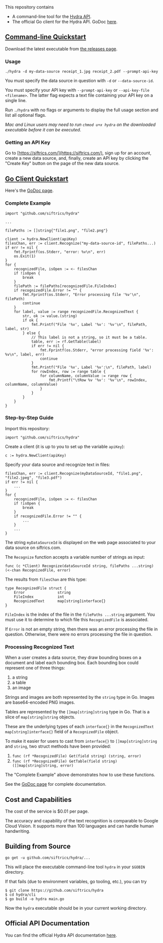 This repository contains

- A command-line tool for the [Hydra API](https://siftrics.com/).
- The official Go client for the Hydra API. GoDoc [here](https://godoc.org/github.com/siftrics/hydra).

## [Command-line Quickstart](#command-line-quickstart)

Download the latest executable from [the releases page](https://github.com/siftrics/hydra/releases).

### Usage

```
./hydra -d my-data-source receipt_1.jpg receipt_2.pdf --prompt-api-key
```

You must specify the data source in question with `-d` or `--data-source-id`.

You must specify your API key with `--prompt-api-key` or `--api-key-file <filename>`. The latter flag expects a text file containing your API key on a single line.

Run `./hydra` with no flags or arguments to display the full usage section and list all optional flags.

_Mac and Linux users may need to run `chmod u+x hydra` on the downloaded executable before it can be executed._

### Getting an API Key

Go to [https://siftrics.com/](https://siftrics.com/), sign up for an account, create a new data source, and, finally, create an API key by clicking the "Create Key" button on the page of the new data source.

## [Go Client Quickstart](#go-client-quickstart)

Here's the [GoDoc page](https://godoc.org/github.com/siftrics/hydra).

### Complete Example

```
import "github.com/siftrics/hydra"

...

filePaths := []string{"file1.png", "file2.png"}

client := hydra.NewClient(apiKey)
filesChan, err := client.Recognize("my-data-source-id", filePaths...)
if err != nil {
    fmt.Fprintf(os.Stderr, "error: %v\n", err)
    os.Exit(1)
}
for {
    recognizedFile, isOpen := <- filesChan
    if !isOpen {
        break
    }
    filePath := filePaths[recognizedFile.FileIndex]
    if recognizedFile.Error != "" {
        fmt.Fprintf(os.Stderr, "Error processing file '%v'\n", filePath)
        continue
    }
    for label, value := range recognizedFile.RecognizedText {
        str, ok := value.(string)
        if ok {
            fmt.Printf("File '%v', Label '%v': '%v'\n", filePath, label, str)
        } else {
            // This label is not a string, so it must be a table.
            table, err := rf.GetTable(label)
            if err != nil {
                fmt.Fprintf(os.Stderr, "error processing field '%v': %v\n", label, err)
                continue
            }
            fmt.Printf("File '%v', Label '%v':\n", filePath, label)
            for rowIndex, row := range table {
                for columnName, columnValue := range row {
                    fmt.Printf("\tRow %v '%v': '%v'\n", rowIndex, columnName, columnValue)
                }
            }
        }
    }
}
```

### Step-by-Step Guide

Import this repository:

```
import "github.com/siftrics/hydra"
```

Create a client (it is up to you to set up the variable `apiKey`):

```
c := hydra.NewClient(apiKey)
```

Specify your data source and recognize text in files:

```
filesChan, err := client.Recognize(myDataSourceId, "file1.png", "file2.jpeg", "file3.pdf")
if err != nil {
    ...
}
for {
    recognizedFile, isOpen := <- filesChan
    if !isOpen {
        break
    }
    if recognizedFile.Error != "" {
        ...
    }
    ...
}
```

The string `myDataSourceId` is displayed on the web page associated to your data source on siftrics.com.

The `Recognize` function accepts a variable number of strings as input:

```
func (c *Client) Recognize(dataSourceId string, filePaths ...string) (<-chan RecognizedFile, error)
```

The results from `filesChan` are this type:

```
type RecognizedFile struct {
	Error               string
	FileIndex           int
	RecognizedText      map[string]interface{}
}
```

`FileIndex` is the index of the file in the `filePaths ...string` argument. You must use it to determine to which file this `RecognizedFile` is associated.

If `Error` is not an empty string, then there was an error processing the file in question. Otherwise, there were no errors processing the file in question.


### Processing Recognized Text

When a user creates a data source, they draw bounding boxes on a document and label each bounding box. Each bounding box could represent one of three things:

1. a string
2. a table
3. an image

Strings and images are both represented by the `string` type in Go. Images are base64-encoded PNG images.

Tables are represented by the `[]map[string]string` type in Go. That is a slice of `map[string]string` objects.

These are the underlying types of each `interface{}` in the `RecognizedText map[string]interface{}` field of a `RecognizedFile` object.

To make it easier for users to cast from `interface{}` to `[]map[string]string` and `string`, two struct methods have been provided:

1. `func (rf *RecognizedFile) Get(field string) (string, error)`
2. `func (rf *RecognizedFile) GetTable(field string) ([]map[string]string, error)`

The "Complete Example" above demonstrates how to use these functions.

See the [GoDoc page](https://godoc.org/github.com/siftrics/hydra) for complete documentation.

## Cost and Capabilities

The cost of the service is $0.01 per page.

The accuracy and capability of the text recognition is comparable to Google Cloud Vision. It supports more than 100 languages and can handle human handwriting.

## Building from Source

```
go get -u github.com/siftrics/hydra/...
```

This will place the executable command-line tool `hydra` in your `$GOBIN` directory.

If that fails (due to environment variables, go tooling, etc.), you can try

```
$ git clone https://github.com/siftrics/hydra
$ cd hydra/cli
$ go build -o hydra main.go
```

Now the `hydra` executable should be in your current working directory.

## Official API Documentation

You can find the official Hydra API documentation [here](https://siftrics.com/docs/hydra.html).
